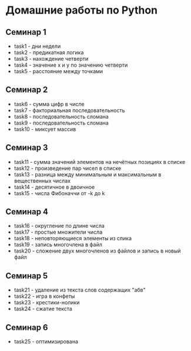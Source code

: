 # Домашние работы по Python

## Семинар 1

* task1 - дни недели
* task2 - предикатная логика
* task3 - нахождение четверти 
* task4 - значение x и y по значению четверти
* task5 - расстояние между точками

## Семинар 2

* task6 - сумма цифр в числе
* task7 - факториальная последовательность
* task8 - последовательность сломана
* task9 - последовательность сломана
* task10 - миксует массив

## Семинар 3

* task11 - сумма значений элементов на нечётных позициях в списке
* task12 - произведение пар чисел в списке
* task13 - разница между минимальным и максимальным в вещественных числах
* task14 - десятичное в двоичное
* task15 - числа Фибоначчи от -k до k

## Семинар 4

* task16 - округление по длине числа
* task17 - простые множители числа
* task18 - неповторяющиеся элементы из спика
* task19 - запись многочлена в файл
* task20 - сложение двух многочленов из файлов и запись в новый файл

## Семинар 5

* task21 - удаление из текста слов содержащих "абв"
* task22 - игра в конфеты
* task23 - крестики-нолики
* task24 - сжатие текста

## Семинар 6

* task25 - оптимизирована 
